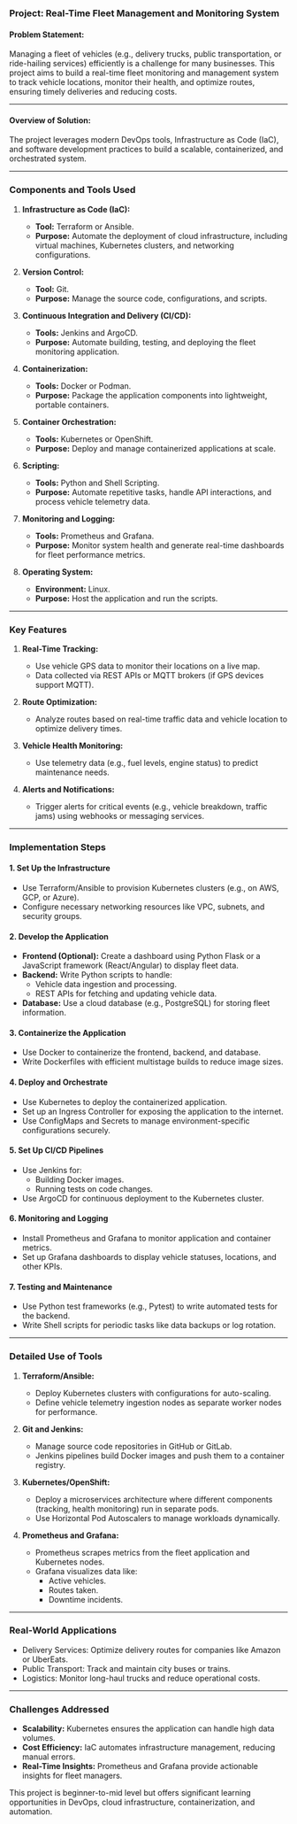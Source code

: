 ### Project: **Real-Time Fleet Management and Monitoring System**

#### **Problem Statement:**
Managing a fleet of vehicles (e.g., delivery trucks, public transportation, or ride-hailing services) efficiently is a challenge for many businesses. This project aims to build a real-time fleet monitoring and management system to track vehicle locations, monitor their health, and optimize routes, ensuring timely deliveries and reducing costs.

---

#### **Overview of Solution:**
The project leverages modern DevOps tools, Infrastructure as Code (IaC), and software development practices to build a scalable, containerized, and orchestrated system.

---

### **Components and Tools Used**

1. **Infrastructure as Code (IaC):**
   - **Tool:** Terraform or Ansible.
   - **Purpose:** Automate the deployment of cloud infrastructure, including virtual machines, Kubernetes clusters, and networking configurations.

2. **Version Control:**
   - **Tool:** Git.
   - **Purpose:** Manage the source code, configurations, and scripts.

3. **Continuous Integration and Delivery (CI/CD):**
   - **Tools:** Jenkins and ArgoCD.
   - **Purpose:** Automate building, testing, and deploying the fleet monitoring application.

4. **Containerization:**
   - **Tools:** Docker or Podman.
   - **Purpose:** Package the application components into lightweight, portable containers.

5. **Container Orchestration:**
   - **Tools:** Kubernetes or OpenShift.
   - **Purpose:** Deploy and manage containerized applications at scale.

6. **Scripting:**
   - **Tools:** Python and Shell Scripting.
   - **Purpose:** Automate repetitive tasks, handle API interactions, and process vehicle telemetry data.

7. **Monitoring and Logging:**
   - **Tools:** Prometheus and Grafana.
   - **Purpose:** Monitor system health and generate real-time dashboards for fleet performance metrics.

8. **Operating System:**
   - **Environment:** Linux.
   - **Purpose:** Host the application and run the scripts.

---

### **Key Features**

1. **Real-Time Tracking:**
   - Use vehicle GPS data to monitor their locations on a live map.
   - Data collected via REST APIs or MQTT brokers (if GPS devices support MQTT).

2. **Route Optimization:**
   - Analyze routes based on real-time traffic data and vehicle location to optimize delivery times.

3. **Vehicle Health Monitoring:**
   - Use telemetry data (e.g., fuel levels, engine status) to predict maintenance needs.

4. **Alerts and Notifications:**
   - Trigger alerts for critical events (e.g., vehicle breakdown, traffic jams) using webhooks or messaging services.

---

### **Implementation Steps**

#### 1. **Set Up the Infrastructure**
   - Use Terraform/Ansible to provision Kubernetes clusters (e.g., on AWS, GCP, or Azure).
   - Configure necessary networking resources like VPC, subnets, and security groups.

#### 2. **Develop the Application**
   - **Frontend (Optional):** Create a dashboard using Python Flask or a JavaScript framework (React/Angular) to display fleet data.
   - **Backend:** Write Python scripts to handle:
     - Vehicle data ingestion and processing.
     - REST APIs for fetching and updating vehicle data.
   - **Database:** Use a cloud database (e.g., PostgreSQL) for storing fleet information.

#### 3. **Containerize the Application**
   - Use Docker to containerize the frontend, backend, and database.
   - Write Dockerfiles with efficient multistage builds to reduce image sizes.

#### 4. **Deploy and Orchestrate**
   - Use Kubernetes to deploy the containerized application.
   - Set up an Ingress Controller for exposing the application to the internet.
   - Use ConfigMaps and Secrets to manage environment-specific configurations securely.

#### 5. **Set Up CI/CD Pipelines**
   - Use Jenkins for:
     - Building Docker images.
     - Running tests on code changes.
   - Use ArgoCD for continuous deployment to the Kubernetes cluster.

#### 6. **Monitoring and Logging**
   - Install Prometheus and Grafana to monitor application and container metrics.
   - Set up Grafana dashboards to display vehicle statuses, locations, and other KPIs.

#### 7. **Testing and Maintenance**
   - Use Python test frameworks (e.g., Pytest) to write automated tests for the backend.
   - Write Shell scripts for periodic tasks like data backups or log rotation.

---

### **Detailed Use of Tools**

1. **Terraform/Ansible:**
   - Deploy Kubernetes clusters with configurations for auto-scaling.
   - Define vehicle telemetry ingestion nodes as separate worker nodes for performance.

2. **Git and Jenkins:**
   - Manage source code repositories in GitHub or GitLab.
   - Jenkins pipelines build Docker images and push them to a container registry.

3. **Kubernetes/OpenShift:**
   - Deploy a microservices architecture where different components (tracking, health monitoring) run in separate pods.
   - Use Horizontal Pod Autoscalers to manage workloads dynamically.

4. **Prometheus and Grafana:**
   - Prometheus scrapes metrics from the fleet application and Kubernetes nodes.
   - Grafana visualizes data like:
     - Active vehicles.
     - Routes taken.
     - Downtime incidents.

---

### **Real-World Applications**

- Delivery Services: Optimize delivery routes for companies like Amazon or UberEats.
- Public Transport: Track and maintain city buses or trains.
- Logistics: Monitor long-haul trucks and reduce operational costs.

---

### **Challenges Addressed**
- **Scalability:** Kubernetes ensures the application can handle high data volumes.
- **Cost Efficiency:** IaC automates infrastructure management, reducing manual errors.
- **Real-Time Insights:** Prometheus and Grafana provide actionable insights for fleet managers.

This project is beginner-to-mid level but offers significant learning opportunities in DevOps, cloud infrastructure, containerization, and automation.
